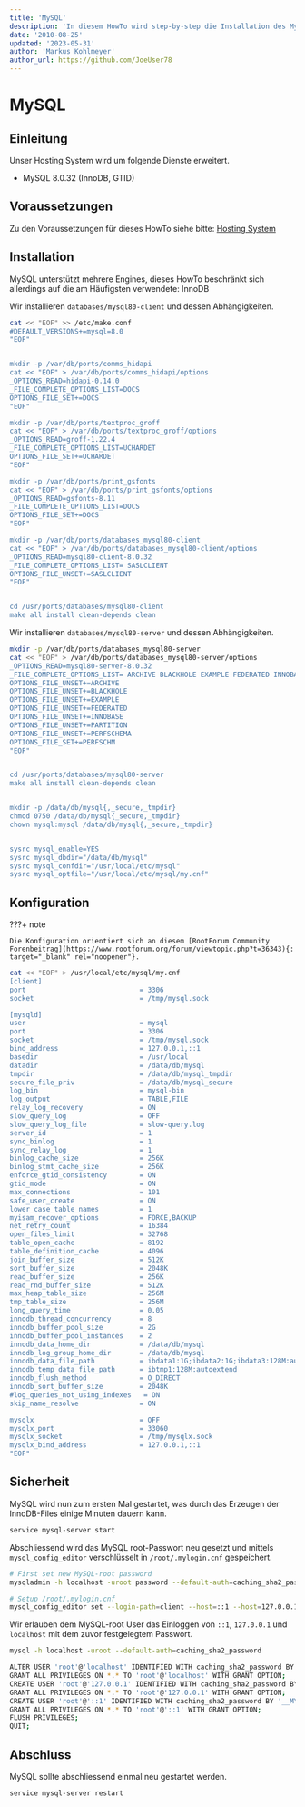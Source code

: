 ```yaml
---
title: 'MySQL'
description: 'In diesem HowTo wird step-by-step die Installation des MySQL Datenbanksystem für ein Hosting System auf Basis von FreeBSD 64Bit auf einem dedizierten Server beschrieben.'
date: '2010-08-25'
updated: '2023-05-31'
author: 'Markus Kohlmeyer'
author_url: https://github.com/JoeUser78
---
```


# MySQL

## Einleitung

Unser Hosting System wird um folgende Dienste erweitert.

- MySQL 8.0.32 (InnoDB, GTID)

## Voraussetzungen

Zu den Voraussetzungen für dieses HowTo siehe bitte: [Hosting System](/howtos/freebsd/hosting_system/)

## Installation

MySQL unterstützt mehrere Engines, dieses HowTo beschränkt sich allerdings auf die am Häufigsten verwendete: InnoDB

Wir installieren `databases/mysql80-client` und dessen Abhängigkeiten.

``` bash
cat << "EOF" >> /etc/make.conf
#DEFAULT_VERSIONS+=mysql=8.0
"EOF"


mkdir -p /var/db/ports/comms_hidapi
cat << "EOF" > /var/db/ports/comms_hidapi/options
_OPTIONS_READ=hidapi-0.14.0
_FILE_COMPLETE_OPTIONS_LIST=DOCS
OPTIONS_FILE_SET+=DOCS
"EOF"

mkdir -p /var/db/ports/textproc_groff
cat << "EOF" > /var/db/ports/textproc_groff/options
_OPTIONS_READ=groff-1.22.4
_FILE_COMPLETE_OPTIONS_LIST=UCHARDET
OPTIONS_FILE_SET+=UCHARDET
"EOF"

mkdir -p /var/db/ports/print_gsfonts
cat << "EOF" > /var/db/ports/print_gsfonts/options
_OPTIONS_READ=gsfonts-8.11
_FILE_COMPLETE_OPTIONS_LIST=DOCS
OPTIONS_FILE_SET+=DOCS
"EOF"

mkdir -p /var/db/ports/databases_mysql80-client
cat << "EOF" > /var/db/ports/databases_mysql80-client/options
_OPTIONS_READ=mysql80-client-8.0.32
_FILE_COMPLETE_OPTIONS_LIST= SASLCLIENT
OPTIONS_FILE_UNSET+=SASLCLIENT
"EOF"


cd /usr/ports/databases/mysql80-client
make all install clean-depends clean
```

Wir installieren `databases/mysql80-server` und dessen Abhängigkeiten.

``` bash
mkdir -p /var/db/ports/databases_mysql80-server
cat << "EOF" > /var/db/ports/databases_mysql80-server/options
_OPTIONS_READ=mysql80-server-8.0.32
_FILE_COMPLETE_OPTIONS_LIST= ARCHIVE BLACKHOLE EXAMPLE FEDERATED INNOBASE PARTITION PERFSCHEMA PERFSCHM
OPTIONS_FILE_UNSET+=ARCHIVE
OPTIONS_FILE_UNSET+=BLACKHOLE
OPTIONS_FILE_UNSET+=EXAMPLE
OPTIONS_FILE_UNSET+=FEDERATED
OPTIONS_FILE_UNSET+=INNOBASE
OPTIONS_FILE_UNSET+=PARTITION
OPTIONS_FILE_UNSET+=PERFSCHEMA
OPTIONS_FILE_SET+=PERFSCHM
"EOF"


cd /usr/ports/databases/mysql80-server
make all install clean-depends clean


mkdir -p /data/db/mysql{,_secure,_tmpdir}
chmod 0750 /data/db/mysql{_secure,_tmpdir}
chown mysql:mysql /data/db/mysql{,_secure,_tmpdir}


sysrc mysql_enable=YES
sysrc mysql_dbdir="/data/db/mysql"
sysrc mysql_confdir="/usr/local/etc/mysql"
sysrc mysql_optfile="/usr/local/etc/mysql/my.cnf"
```

## Konfiguration

???+ note

    Die Konfiguration orientiert sich an diesem [RootForum Community Forenbeitrag](https://www.rootforum.org/forum/viewtopic.php?t=36343){: target="_blank" rel="noopener"}.

``` bash
cat << "EOF" > /usr/local/etc/mysql/my.cnf
[client]
port                            = 3306
socket                          = /tmp/mysql.sock

[mysqld]
user                            = mysql
port                            = 3306
socket                          = /tmp/mysql.sock
bind_address                    = 127.0.0.1,::1
basedir                         = /usr/local
datadir                         = /data/db/mysql
tmpdir                          = /data/db/mysql_tmpdir
secure_file_priv                = /data/db/mysql_secure
log_bin                         = mysql-bin
log_output                      = TABLE,FILE
relay_log_recovery              = ON
slow_query_log                  = OFF
slow_query_log_file             = slow-query.log
server_id                       = 1
sync_binlog                     = 1
sync_relay_log                  = 1
binlog_cache_size               = 256K
binlog_stmt_cache_size          = 256K
enforce_gtid_consistency        = ON
gtid_mode                       = ON
max_connections                 = 101
safe_user_create                = ON
lower_case_table_names          = 1
myisam_recover_options          = FORCE,BACKUP
net_retry_count                 = 16384
open_files_limit                = 32768
table_open_cache                = 8192
table_definition_cache          = 4096
join_buffer_size                = 512K
sort_buffer_size                = 2048K
read_buffer_size                = 256K
read_rnd_buffer_size            = 512K
max_heap_table_size             = 256M
tmp_table_size                  = 256M
long_query_time                 = 0.05
innodb_thread_concurrency       = 8
innodb_buffer_pool_size         = 2G
innodb_buffer_pool_instances    = 2
innodb_data_home_dir            = /data/db/mysql
innodb_log_group_home_dir       = /data/db/mysql
innodb_data_file_path           = ibdata1:1G;ibdata2:1G;ibdata3:128M:autoextend
innodb_temp_data_file_path      = ibtmp1:128M:autoextend
innodb_flush_method             = O_DIRECT
innodb_sort_buffer_size         = 2048K
#log_queries_not_using_indexes   = ON
skip_name_resolve               = ON

mysqlx                          = OFF
mysqlx_port                     = 33060
mysqlx_socket                   = /tmp/mysqlx.sock
mysqlx_bind_address             = 127.0.0.1,::1
"EOF"
```

## Sicherheit

MySQL wird nun zum ersten Mal gestartet, was durch das Erzeugen der InnoDB-Files einige Minuten dauern kann.

``` bash
service mysql-server start
```

Abschliessend wird das MySQL root-Passwort neu gesetzt und mittels `mysql_config_editor` verschlüsselt in `/root/.mylogin.cnf` gespeichert.

``` bash
# First set new MySQL-root password
mysqladmin -h localhost -uroot password --default-auth=caching_sha2_password

# Setup /root/.mylogin.cnf
mysql_config_editor set --login-path=client --host=::1 --host=127.0.0.1 --host=localhost --socket=/tmp/mysql.sock --user=root --password
```

Wir erlauben dem MySQL-root User das Einloggen von `::1`, `127.0.0.1` und `localhost` mit dem zuvor festgelegtem Passwort.

``` bash
mysql -h localhost -uroot --default-auth=caching_sha2_password

ALTER USER 'root'@'localhost' IDENTIFIED WITH caching_sha2_password BY '__MYSQL_ROOT_PASSWORD__' PASSWORD EXPIRE NEVER;
GRANT ALL PRIVILEGES ON *.* TO 'root'@'localhost' WITH GRANT OPTION;
CREATE USER 'root'@'127.0.0.1' IDENTIFIED WITH caching_sha2_password BY '__MYSQL_ROOT_PASSWORD__' PASSWORD EXPIRE NEVER;
GRANT ALL PRIVILEGES ON *.* TO 'root'@'127.0.0.1' WITH GRANT OPTION;
CREATE USER 'root'@'::1' IDENTIFIED WITH caching_sha2_password BY '__MYSQL_ROOT_PASSWORD__' PASSWORD EXPIRE NEVER;
GRANT ALL PRIVILEGES ON *.* TO 'root'@'::1' WITH GRANT OPTION;
FLUSH PRIVILEGES;
QUIT;
```

## Abschluss

MySQL sollte abschliessend einmal neu gestartet werden.

``` bash
service mysql-server restart
```
